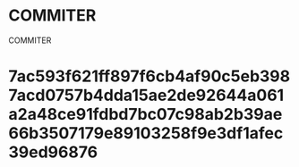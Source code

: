 # COMMITER
COMMITER






# 7ac593f621ff897f6cb4af90c5eb3987acd0757b4dda15ae2de92644a061a2a48ce91fdbd7bc07c98ab2b39ae66b3507179e89103258f9e3df1afec39ed96876
